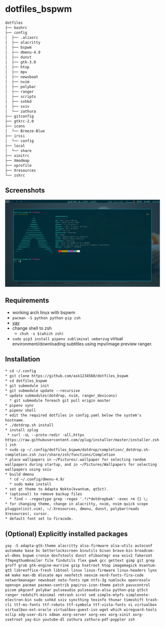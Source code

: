 # dotfiles_bspwm
```
dotfiles
├── bashrc
├── config
│  ├── .aliasrc
│  ├── alacritty
│  ├── bspwm
│  ├── dmenu-4.9
│  ├── dunst
│  ├── gtk-3.0
│  ├── htop
│  ├── mpv
│  ├── newsboat
│  ├── nvim
│  ├── polybar
│  ├── ranger
│  ├── scripts
│  ├── sxhkd
│  ├── sxiv
│  └── zathura
├── gitconfig
├── gtkrc-2.0
├── icons
│  └── Breeze-Blue
├── irssi
│  └── config
├── local
│  └── share
├── xinitrc
├── Xmodmap
├── xprofile
├── Xresources
└── zshrc
```

## Screenshots
<img src="Screenshots/Screenshot_from_2020-05-28_11:40:46.png" width=1000px>


## Requirements
* working arch linux with bspwm
* ```pacman -S python python-pip zsh```
* [yay](https://github.com/Jguer/yay)
* change shell to zsh
  * ```chsh -s $(which zsh)```
* ```sudo pip3 install pipenv subliminal ueberzug``` virtual environment/downloading subtitles using mpv/image preview ranger.

## Installation 
 ```
* cd ~/.config
* git clone https://github.com/ask1234560/dotfiles_bspwm
* cd dotfiles_bspwm
* git submodule init 
* git submodule update --recursive 
* update submodules(dotdrop, nvim, ranger_devicons)
   * git submodule foreach git pull origin master
* pipenv sync
* pipenv shell
* edit the required dotfiles in config.yaml below the system's hostname.
* ./dotdrop.sh install
* install zplug
  * curl -sL --proto-redir -all,https https://raw.githubusercontent.com/zplug/installer/master/installer.zsh | zsh
* sudo cp ~/.config/dotfiles_bspwm/dotdrop/completion/_dotdrop.sh-completion.zsh /usr/share/zsh/functions/Completion
* place wallpapers in ~/Pictures/.wallpaper for selecting random wallpapers during startup, and in ~/Pictures/Wallpapers for selecting wallpapers using sxiv
* build dmenu
   * cd ~/.config/dmenu-4.9/
   * sudo make install
* set qt theme to Adapta Nokto(kvantum, qt5ct).
* (optional) to remove backup files
   * find ~ -regextype grep -regex '.*/*dotdropbak' -exec rm {} \;
* for changing theme, change in alacritty, nvim, nvim quick scope pluggin(init.vim), ~/.Xresources, dmenu, dunst, polybar(reads Xresources), cursor.
* default font set to firacode.
```
   
## (Optional) Explicitly installed packages  
```
yay -S adapta-gtk-theme alacritty alsa-firmware alsa-utils autoconf automake base bc betterlockscreen binutils bison brave-bin broadcom-wl-dkms bspwm cronie dosfstools dunst efibootmgr exa exiv2 fakeroot ffmpegthumbnailer file findutils flex gawk gcc gettext gimp git grep groff grub gtk-engine-murrine gzip hsetroot htop imagemagick kvantum-qt5 libreoffice-fresh libtool linux linux-firmware linux-headers lynx m4 make man-db mlocate mpv neofetch neovim nerd-fonts-fira-code networkmanager newsboat noto-fonts npm ntfs-3g numlockx openresolv openvpn pacman pacman-contrib papirus-icon-theme patch pavucontrol picom pkgconf polybar pulseaudio pulseaudio-alsa python-pip qt5ct ranger redshift-minimal rmtrash scrot sed simple-mtpfs simplenote-electron-bin sudo sxhkd sxiv syncthing texinfo thunar timeshift trash-cli ttf-ms-fonts ttf-roboto ttf-symbola ttf-vista-fonts vi virtualbox virtualbox-ext-oracle virtualbox-guest-iso wget which wireguard-tools xclip xdg-user-dirs xdman xorg-server xorg-xev xorg-xinit xorg-xsetroot yay-bin youtube-dl zathura zathura-pdf-poppler zsh
```
